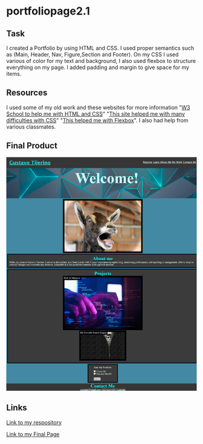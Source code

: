 # portfoliopage2.1

## Task
I created a Portfolio by using HTML and CSS. I used proper semantics such as (Main, Header, Nav, Figure,Section and Footer). On my CSS I used various of color for my text and background, I also used flexbox to structure everything on my page. I added padding and margin to give space for my items.

## Resources 

I used some of my old work and these websites for more information "[W3 School to help me with HTML and CSS](https://www.w3schools.com/)"  "[This site helped me with many difficulties with CSS](https://stackoverflow.com/)" "[This helped me with Flexbox](https://css-tricks.com/snippets/css/a-guide-to-flexbox/)". I also had help from various classmates. 


## Final Product

![Screenshot of my final page.](./assets/images/FinalPortfolio.png)

## Links
[Link to my respository](https://github.com/GustavoTijerino1/portfoliopage2.1)



[Link to my Final Page](https://gustavotijerino1.github.io/portfoliopage2.1/)














